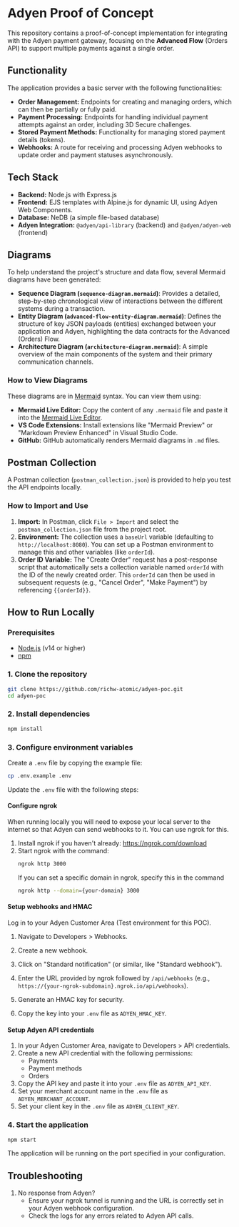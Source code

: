# Adyen Proof of Concept

This repository contains a proof-of-concept implementation for integrating with the Adyen payment gateway, focusing on the **Advanced Flow** (Orders API) to support multiple payments against a single order.

## Functionality

The application provides a basic server with the following functionalities:

*   **Order Management:** Endpoints for creating and managing orders, which can then be partially or fully paid.
*   **Payment Processing:** Endpoints for handling individual payment attempts against an order, including 3D Secure challenges.
*   **Stored Payment Methods:** Functionality for managing stored payment details (tokens).
*   **Webhooks:** A route for receiving and processing Adyen webhooks to update order and payment statuses asynchronously.

## Tech Stack

*   **Backend:** Node.js with Express.js
*   **Frontend:** EJS templates with Alpine.js for dynamic UI, using Adyen Web Components.
*   **Database:** NeDB (a simple file-based database)
*   **Adyen Integration:** `@adyen/api-library` (backend) and `@adyen/adyen-web` (frontend)

## Diagrams

To help understand the project's structure and data flow, several Mermaid diagrams have been generated:

*   **Sequence Diagram (`sequence-diagram.mermaid`)**:
    Provides a detailed, step-by-step chronological view of interactions between the different systems during a transaction.
*   **Entity Diagram (`advanced-flow-entity-diagram.mermaid`)**:
    Defines the structure of key JSON payloads (entities) exchanged between your application and Adyen, highlighting the data contracts for the Advanced (Orders) Flow.
*   **Architecture Diagram (`architecture-diagram.mermaid`)**:
    A simple overview of the main components of the system and their primary communication channels.

### How to View Diagrams

These diagrams are in [Mermaid](https://mermaid.js.org/) syntax. You can view them using:

*   **Mermaid Live Editor:** Copy the content of any `.mermaid` file and paste it into the [Mermaid Live Editor](https://mermaid.live/).
*   **VS Code Extensions:** Install extensions like "Mermaid Preview" or "Markdown Preview Enhanced" in Visual Studio Code.
*   **GitHub:** GitHub automatically renders Mermaid diagrams in `.md` files.

## Postman Collection

A Postman collection (`postman_collection.json`) is provided to help you test the API endpoints locally.

### How to Import and Use

1.  **Import:** In Postman, click `File > Import` and select the `postman_collection.json` file from the project root.
2.  **Environment:** The collection uses a `baseUrl` variable (defaulting to `http://localhost:8080`). You can set up a Postman environment to manage this and other variables (like `orderId`).
3.  **Order ID Variable:** The "Create Order" request has a post-response script that automatically sets a collection variable named `orderId` with the ID of the newly created order. This `orderId` can then be used in subsequent requests (e.g., "Cancel Order", "Make Payment") by referencing `{{orderId}}`.

## How to Run Locally

### Prerequisites

*   [Node.js](https://nodejs.org/) (v14 or higher)
*   [npm](https://www.npmjs.com/)

### 1. Clone the repository

```bash
git clone https://github.com/richw-atomic/adyen-poc.git
cd adyen-poc
```

### 2. Install dependencies

```bash
npm install
```

### 3. Configure environment variables

Create a `.env` file by copying the example file:

```bash
cp .env.example .env
```

Update the `.env` file with the following steps:

#### Configure ngrok
When running locally you will need to expose your local server to the internet so that Adyen can send webhooks to it. You can use ngrok for this.
1. Install ngrok if you haven't already: https://ngrok.com/download
2. Start ngrok with the command:
   ```bash
   ngrok http 3000
   ```
    If you can set a specific domain in ngrok, specify this in the command
    ```bash
    ngrok http --domain={your-domain} 3000
    ```

#### Setup webhooks and HMAC
Log in to your Adyen Customer Area (Test environment for this POC).

1. Navigate to Developers > Webhooks.

1. Create a new webhook.
1. Click on "Standard notification" (or similar, like "Standard webhook").
1. Enter the URL provided by ngrok followed by `/api/webhooks` (e.g., `https://{your-ngrok-subdomain}.ngrok.io/api/webhooks`).
1. Generate an HMAC key for security.
1. Copy the key into your `.env` file as `ADYEN_HMAC_KEY`.

#### Setup Adyen API credentials
1. In your Adyen Customer Area, navigate to Developers > API credentials.
2. Create a new API credential with the following permissions:
   - Payments
   - Payment methods
   - Orders
3. Copy the API key and paste it into your `.env` file as `ADYEN_API_KEY`.
4. Set your merchant account name in the `.env` file as `ADYEN_MERCHANT_ACCOUNT`.
5. Set your client key in the `.env` file as `ADYEN_CLIENT_KEY`.

### 4. Start the application

```bash
npm start
```

The application will be running on the port specified in your configuration.

## Troubleshooting

1. No response from Adyen?
   - Ensure your ngrok tunnel is running and the URL is correctly set in your Adyen webhook configuration.
   - Check the logs for any errors related to Adyen API calls.

